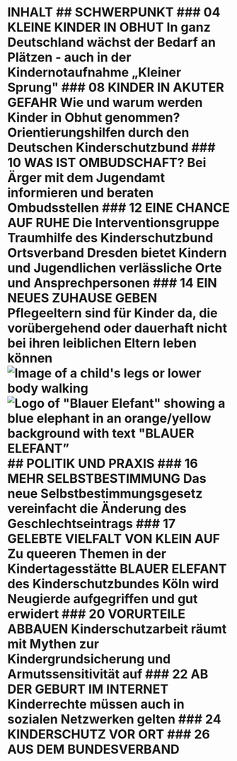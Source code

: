 # INHALT  ## SCHWERPUNKT  ### 04    KLEINE KINDER IN OBHUT In ganz Deutschland wächst der Bedarf an Plätzen - auch in der Kindernotaufnahme „Kleiner Sprung"  ### 08    KINDER IN AKUTER GEFAHR   Wie und warum werden Kinder in Obhut genommen? Orientierungshilfen durch den Deutschen Kinderschutzbund  ### 10    WAS IST OMBUDSCHAFT? Bei Ärger mit dem Jugendamt informieren und beraten Ombudsstellen  ### 12    EINE CHANCE AUF RUHE Die Interventionsgruppe Traumhilfe des Kinderschutzbund Ortsverband Dresden bietet Kindern und Jugendlichen verlässliche Orte und Ansprechpersonen  ### 14    EIN NEUES ZUHAUSE GEBEN Pflegeeltern sind für Kinder da, die vorübergehend oder dauerhaft nicht bei ihren leiblichen Eltern leben können  ![Image of a child's legs or lower body walking](image01)  <!-- 5. 04-07—> <!-- KLEINE KINDER IN OBHUT -->  ![Logo of "Blauer Elefant" showing a blue elephant in an orange/yellow background with text "BLAUER ELEFANT”](image02)  <!-- 5. 16-19 —> <!-- MEHR SELBSTBESTIMMUNG -->  ## POLITIK UND PRAXIS  ### 16    MEHR SELBSTBESTIMMUNG Das neue Selbstbestimmungsgesetz vereinfacht die Änderung des Geschlechtseintrags  ### 17    GELEBTE VIELFALT VON KLEIN AUF Zu queeren Themen in der Kindertagesstätte BLAUER ELEFANT des Kinderschutzbundes Köln wird Neugierde aufgegriffen und gut erwidert  ### 20    VORURTEILE ABBAUEN Kinderschutzarbeit räumt mit Mythen zur Kindergrundsicherung und Armutssensitivität auf  ### 22    AB DER GEBURT IM INTERNET Kinderrechte müssen auch in sozialen Netzwerken gelten  ### 24    KINDERSCHUTZ VOR ORT  ### 26    AUS DEM BUNDESVERBAND
